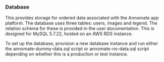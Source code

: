 ### Database

This provides storage for ordered data associated with the Annomate app platform.
The database uses three tables: users, images and legend. The relation schema for these is
provided in the user documentation. This is designed for MySQL 5.7.22, hosted on an AWS RDS instance.

To set up the database, provision a new database instance and run either the annomate-dummy-data.sql
script or annomate-no-data.sql script depending on whether this is a production or test instance.

